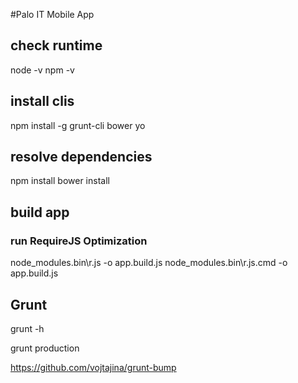 #Palo IT Mobile App

## check runtime
node -v
npm -v

## install clis
npm install -g grunt-cli bower yo

## resolve dependencies
npm install
bower install

## build app
### run RequireJS Optimization
node_modules\.bin\r.js -o app.build.js
node_modules\.bin\r.js.cmd -o app.build.js

## Grunt
grunt -h

grunt production

https://github.com/vojtajina/grunt-bump


